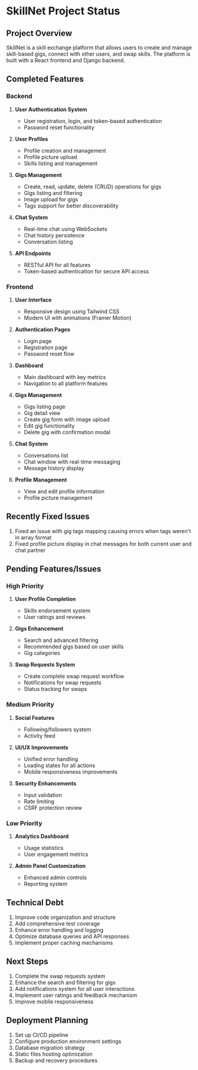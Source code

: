 # SkillNet Project Status

## Project Overview
SkillNet is a skill exchange platform that allows users to create and manage skill-based gigs, connect with other users, and swap skills. The platform is built with a React frontend and Django backend.

## Completed Features

### Backend
1. **User Authentication System**
   - User registration, login, and token-based authentication
   - Password reset functionality

2. **User Profiles**
   - Profile creation and management
   - Profile picture upload
   - Skills listing and management

3. **Gigs Management**
   - Create, read, update, delete (CRUD) operations for gigs
   - Gigs listing and filtering
   - Image upload for gigs
   - Tags support for better discoverability

4. **Chat System**
   - Real-time chat using WebSockets
   - Chat history persistence
   - Conversation listing

5. **API Endpoints**
   - RESTful API for all features
   - Token-based authentication for secure API access

### Frontend
1. **User Interface**
   - Responsive design using Tailwind CSS
   - Modern UI with animations (Framer Motion)

2. **Authentication Pages**
   - Login page
   - Registration page
   - Password reset flow

3. **Dashboard**
   - Main dashboard with key metrics
   - Navigation to all platform features

4. **Gigs Management**
   - Gigs listing page
   - Gig detail view
   - Create gig form with image upload
   - Edit gig functionality
   - Delete gig with confirmation modal

5. **Chat System**
   - Conversations list
   - Chat window with real-time messaging
   - Message history display

6. **Profile Management**
   - View and edit profile information
   - Profile picture management

## Recently Fixed Issues
1. Fixed an issue with gig tags mapping causing errors when tags weren't in array format
2. Fixed profile picture display in chat messages for both current user and chat partner

## Pending Features/Issues

### High Priority
1. **User Profile Completion**
   - Skills endorsement system
   - User ratings and reviews

2. **Gigs Enhancement**
   - Search and advanced filtering
   - Recommended gigs based on user skills
   - Gig categories

3. **Swap Requests System**
   - Create complete swap request workflow
   - Notifications for swap requests
   - Status tracking for swaps

### Medium Priority
1. **Social Features**
   - Following/followers system
   - Activity feed

2. **UI/UX Improvements**
   - Unified error handling
   - Loading states for all actions
   - Mobile responsiveness improvements

3. **Security Enhancements**
   - Input validation
   - Rate limiting
   - CSRF protection review

### Low Priority
1. **Analytics Dashboard**
   - Usage statistics
   - User engagement metrics

2. **Admin Panel Customization**
   - Enhanced admin controls
   - Reporting system

## Technical Debt
1. Improve code organization and structure
2. Add comprehensive test coverage
3. Enhance error handling and logging
4. Optimize database queries and API responses
5. Implement proper caching mechanisms

## Next Steps
1. Complete the swap requests system
2. Enhance the search and filtering for gigs
3. Add notifications system for all user interactions
4. Implement user ratings and feedback mechanism
5. Improve mobile responsiveness

## Deployment Planning
1. Set up CI/CD pipeline
2. Configure production environment settings
3. Database migration strategy
4. Static files hosting optimization
5. Backup and recovery procedures 